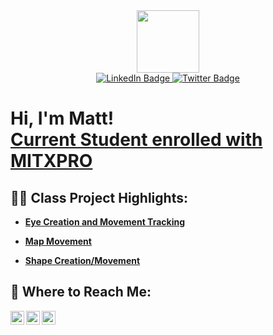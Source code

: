 <div id="header" align="center">
  <img src="https://media.giphy.com/media/M9gbBd9nbDrOTu1Mqx/giphy.gif" width="100"/>
</div>
<div id="badges" align="center">
  <a href="[your-linkedin-UR](https://linkedin.com/in/matthew-solomon-8ba39b93)L">
    <img src="https://img.shields.io/badge/LinkedIn-blue?style=for-the-badge&logo=linkedin&logoColor=white" alt="LinkedIn Badge"/>
  </a>
  <a href="[your-twitter-URL](https://twitter.com/msolomon42)">
    <img src="https://img.shields.io/badge/Twitter-blue?style=for-the-badge&logo=twitter&logoColor=white" alt="Twitter Badge"/>
  </a>
</div>
<div align="center">
  <img src="https://komarev.com/ghpvc/?username=msolomon93&style=flat-square&color=blue" alt=""/>
</div>

<h1>Hi, I'm Matt! <br/><a href="https://github.com/msolomon93/MiT-XPRO-MERN-Stack">Current Student enrolled with MITXPRO</a></h1>

<h2>👨‍💻 Class Project Highlights:</h2>

- <b> <a href="https://github.com/msolomon93/MiT-XPRO-MERN-Stack/tree/main/Eye%20Creation%20%2B%20Movement">Eye Creation and Movement Tracking</a></b>

- <b><a href="https://github.com/msolomon93/MiT-XPRO-MERN-Stack/tree/main/Map%20Animation">Map Movement</a></b>

- <b><a href="https://github.com/msolomon93/MiT-XPRO-MERN-Stack/tree/main/Ball%20Creation%20%2B%20Movement">Shape Creation/Movement</a></b>


<h2> 🤳 Where to Reach Me:</h2>

[<img align="left" alt="JoshMadakor | Twitter" width="22px" src="https://cdn.jsdelivr.net/npm/simple-icons@v3/icons/twitter.svg" />][twitter]
[<img align="left" alt="JoshMadakor | LinkedIn" width="22px" src="https://cdn.jsdelivr.net/npm/simple-icons@v3/icons/linkedin.svg" />][linkedin]
[<img align="left" alt="JoshMadakor | Instagram" width="22px" src="https://cdn.jsdelivr.net/npm/simple-icons@v3/icons/instagram.svg" />][instagram]

[twitter]: https://twitter.com/msolomon42
[instagram]: https://www.instagram.com/msolomon93/
[linkedin]: https://linkedin.com/in/matthew-solomon-8ba39b93

